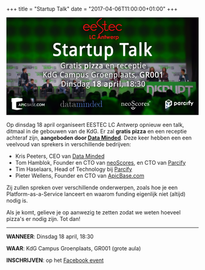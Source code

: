 +++
title = "Startup Talk"
date = "2017-04-06T11:00:00+01:00"
+++

[![Banner](/img/startuptalk_banner.png)](https://www.facebook.com/events/199037693926288/)


Op dinsdag 18 april organiseert EESTEC LC Antwerp opnieuw een talk, ditmaal in de gebouwen van de KdG. Er zal **gratis pizza** en een receptie achteraf zijn, **aangeboden door [Data Minded](https://dataminded.be/)**. Deze keer hebben een een veelvoud van sprekers in verschillende bedrijven:

- Kris Peeters, CEO van [Data Minded](https://dataminded.be/)
- Tom Hamblok, Founder en CTO van [neoScores](https://www.neoscores.com/), en CTO van [Parcify](https://www.parcify.com/)
- Tim Haselaars, Head of Technology bij [Parcify](https://www.parcify.com/)
- Pieter Wellens, Founder en CTO van [ApicBase.com](https://get.apicbase.com/)

Zij zullen spreken over verschillende onderwerpen, zoals hoe je een Platform-as-a-Service lanceert en waarom funding eigenlijk niet (altijd) nodig is.

Als je komt, gelieve je op aanwezig te zetten zodat we weten hoeveel pizza's er nodig zijn. Tot dan!

-----------------------------------

**WANNEER**: Dinsdag 18 april, 18:30

**WAAR**: KdG Campus Groenplaats, GR001 (grote aula)

**INSCHRIJVEN**: op het [Facebook event](https://www.facebook.com/events/199037693926288/)

